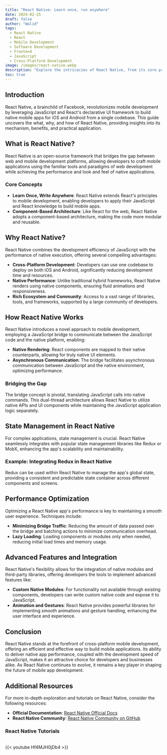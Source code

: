 ```yaml
---
title: "React Native: Learn once, run anywhere"
date: 2024-02-25
draft: false
author: "Walid"
tags:
  - React Native
  - React
  - Mobile Development
  - Software Development
  - Frontend
  - JavaScript
  - Cross-Platform Development
image: /images/react-native.webp
description: "Explore the intricacies of React Native, from its core principles to advanced optimization techniques, and discover why it's a top choice for cross-platform mobile development."
toc: true
---
```


## Introduction

React Native, a brainchild of Facebook, revolutionizes mobile development by leveraging JavaScript and React's declarative UI framework to build native mobile apps for iOS and Android from a single codebase. This guide uncovers the what, why, and how of React Native, providing insights into its mechanism, benefits, and practical application.

## What is React Native?

React Native is an open-source framework that bridges the gap between web and mobile development platforms, allowing developers to craft mobile applications using the familiar tools and paradigms of web development while achieving the performance and look and feel of native applications.

### Core Concepts

- **Learn Once, Write Anywhere**: React Native extends React's principles to mobile development, enabling developers to apply their JavaScript and React knowledge to build mobile apps.
- **Component-Based Architecture**: Like React for the web, React Native adopts a component-based architecture, making the code more modular and reusable.

## Why React Native?

React Native combines the development efficiency of JavaScript with the performance of native execution, offering several compelling advantages:

- **Cross-Platform Development**: Developers can use one codebase to deploy on both iOS and Android, significantly reducing development time and resources.
- **Native Performance**: Unlike traditional hybrid frameworks, React Native renders using native components, ensuring fluid animations and responsiveness.
- **Rich Ecosystem and Community**: Access to a vast range of libraries, tools, and frameworks, supported by a large community of developers.

## How React Native Works

React Native introduces a novel approach to mobile development, employing a JavaScript bridge to communicate between the JavaScript code and the native platform, enabling:

- **Native Rendering**: React components are mapped to their native counterparts, allowing for truly native UI elements.
- **Asynchronous Communication**: The bridge facilitates asynchronous communication between JavaScript and the native environment, optimizing performance.

### Bridging the Gap

The bridge concept is pivotal, translating JavaScript calls into native commands. This dual-thread architecture allows React Native to utilize native APIs and UI components while maintaining the JavaScript application logic separately.

## State Management in React Native

For complex applications, state management is crucial. React Native seamlessly integrates with popular state management libraries like Redux or MobX, enhancing the app's scalability and maintainability.

### Example: Integrating Redux in React Native

Redux can be used within React Native to manage the app's global state, providing a consistent and predictable state container across different components and screens.

## Performance Optimization

Optimizing a React Native app's performance is key to maintaining a smooth user experience. Techniques include:

- **Minimizing Bridge Traffic**: Reducing the amount of data passed over the bridge and batching actions to minimize communication overhead.
- **Lazy Loading**: Loading components or modules only when needed, reducing initial load times and memory usage.

## Advanced Features and Integration

React Native's flexibility allows for the integration of native modules and third-party libraries, offering developers the tools to implement advanced features like:

- **Custom Native Modules**: For functionality not available through existing components, developers can write custom native code and expose it to JavaScript.
- **Animation and Gestures**: React Native provides powerful libraries for implementing smooth animations and gesture handling, enhancing the user interface and experience.

## Conclusion

React Native stands at the forefront of cross-platform mobile development, offering an efficient and effective way to build mobile applications. Its ability to deliver native app performance, coupled with the development speed of JavaScript, makes it an attractive choice for developers and businesses alike. As React Native continues to evolve, it remains a key player in shaping the future of mobile app development.

## Additional Resources

For more in-depth exploration and tutorials on React Native, consider the following resources:

- **Official Documentation**: [React Native Official Docs](https://reactnative.dev/docs/getting-started)
- **React Native Community**: [React Native Community on GitHub](https://github.com/react-native-community)

### React Native Tutorials

<br>
{{< youtube Hf4MJH0jDb4 >}}
<br>